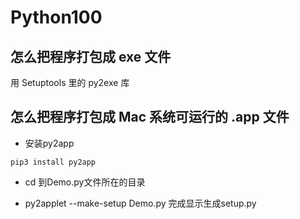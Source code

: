 # Python100



## 怎么把程序打包成 exe 文件

用 Setuptools 里的 py2exe 库

## 怎么把程序打包成 Mac 系统可运行的 .app 文件

- 安装py2app

```
pip3 install py2app
```

- cd 到Demo.py文件所在的目录

- py2applet --make-setup Demo.py
完成显示生成setup.py